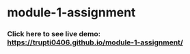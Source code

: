 # module-1-assignment

### Click here to see live demo: https://trupti0406.github.io/module-1-assignment/
